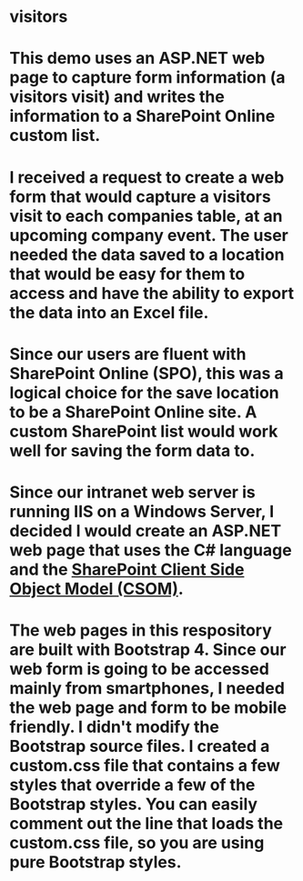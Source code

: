 # visitors
# This demo uses an ASP.NET web page to capture form information (a visitors visit) and writes the information to a SharePoint Online custom list.
# I received a request to create a web form that would capture a visitors visit to each companies table, at an upcoming company event.  The user needed the data saved to a location that would be easy for them to access and have the ability to export the data into an Excel file.
# Since our users are fluent with SharePoint Online (SPO), this was a logical choice for the save location to be a SharePoint Online site.  A custom SharePoint list would work well for saving the form data to.  
# Since our intranet web server is running IIS on a Windows Server, I decided I would create an ASP.NET web page that uses the C# language and the <a href="https://docs.microsoft.com/en-us/sharepoint/dev/sp-add-ins/complete-basic-operations-using-sharepoint-client-library-code" target="_blank">SharePoint Client Side Object Model (CSOM)</a>.  
# The web pages in this respository are built with Bootstrap 4.  Since our web form is going to be accessed mainly from smartphones, I needed the web page and form to be mobile friendly.  I didn't modify the Bootstrap source files.  I created a custom.css file that contains a few styles that override a few of the Bootstrap styles.  You can easily comment out the line that loads the custom.css file, so you are using pure Bootstrap styles.  
